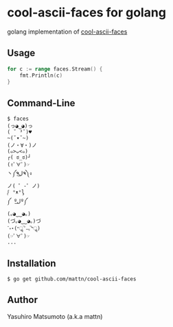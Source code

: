 # cool-ascii-faces for golang

golang implementation of [cool-ascii-faces](https://github.com/maxogden/cool-ascii-faces)

## Usage

```go
for c := range faces.Stream() {
	fmt.Println(c)
}
```

## Command-Line

```
$ faces
(っ◕‿◕)っ
( ˘ ³˘)♥
~(˘▾˘~)
(ノ・∀・)ノ
(๑>ᴗ<๑)
┌( ಠ_ಠ)┘
(✌ﾟ∀ﾟ)☞
ヽ༼ຈل͜ຈ༽ง
ノ( ゜-゜ノ)
ᶘ ᵒᴥᵒᶅ
༼ ºل͟º༼
(｡◕‿‿◕｡)
(づ｡◕‿‿◕｡)づ
ॱ॰⋆(˶ॢ‾᷄﹃‾᷅˵ॢ)
(☞ﾟ∀ﾟ)☞
...
```

## Installation

```
$ go get github.com/mattn/cool-ascii-faces
```

## Author

Yasuhiro Matsumoto (a.k.a mattn)
